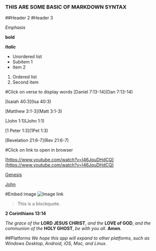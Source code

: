 ### THIS ARE SOME BASIC OF MARKDOWN SYNTAX
##Header 2
#Header 3

*Emphasis* 

**bold**

***Italic***

- Unordered list
- Subitem 1
- Item 2

1. Ordered list
2. Second item

#Click on verse to display words
[Daniel 7:13-14](Dan 7:13-14)

[Isaiah 40:3](Isa 40:3)

[Matthew 3:1-3](Matt 3:1-3)

[John 1:1](John 1:1)

[1 Peter 1:3](1Pet 1:3)

[Revelation 21:6-7](Rev 21:6-7)

#Click on link to open in browser

[https://www.youtube.com/watch?v=I46JquDHdCQ](https://www.youtube.com/watch?v=I46JquDHdCQ)

[Genesis](https://en.wikipedia.org/wiki/Genesis_1:1)

[John](https://en.wikipedia.org/wiki/John_1:1)

#Embed image
![Image link](https://upload.wikimedia.org/wikipedia/commons/b/b3/Genesis_on_egg_cropped.jpg)

> This is a blockquote.

**2 Corinthians 13:14**

*The grace of the* **LORD JESUS CHRIST**, *and the* **LOVE of GOD**, *and the communion of the* **HOLY GHOST**, *be with you all*. **Amen**.

##Platforms
*We hope this app will expand to other platforms, such as Windows Desktop, Android, iOS, Mac, and Linux.*

